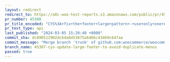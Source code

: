 ```yaml
---
layout: redirect
redirect_to: https://a8c-woo-test-reports.s3.amazonaws.com/public/pr/45308/api/index.html
pr_number: 45308
pr_title_encoded: "CYS%3A+fix+the+footer+large+pattern+-+use+only+one+navigation+block"
pr_test_type: api
last_published: "2024-03-05 15:20:40 +0000"
commit_sha: dc890512902dcbda8d53875a6d6bc43469c647aa
commit_message: "Merge branch 'trunk' of github.com:woocommerce/woocommerce into 45307…"
branch_name: 45307-cys-update-large-footer-to-avoid-duplicate-menus
passed: true
---
```

